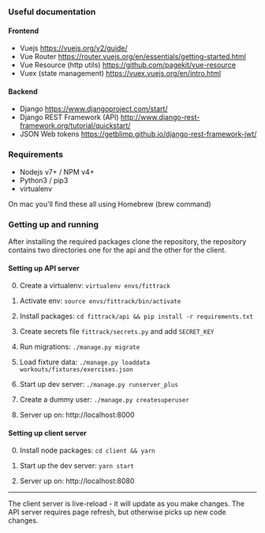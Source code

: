 ### Useful documentation

#### Frontend
- Vuejs https://vuejs.org/v2/guide/
- Vue Router https://router.vuejs.org/en/essentials/getting-started.html
- Vue Resource (http utils) https://github.com/pagekit/vue-resource
- Vuex (state management) https://vuex.vuejs.org/en/intro.html

#### Backend
- Django https://www.djangoproject.com/start/
- Django REST Framework (API) http://www.django-rest-framework.org/tutorial/quickstart/
- JSON Web tokens https://getblimp.github.io/django-rest-framework-jwt/

### Requirements

- Nodejs v7+ / NPM v4+
- Python3 / pip3
- virtualenv

On mac you'll find these all using Homebrew (brew command)

### Getting up and running

After installing the required packages clone the repository, the repository contains two directories one for the api and the other for the client.

#### Setting up API server

0. Create a virtualenv: ```virtualenv envs/fittrack```

1. Activate env: ```source envs/fittrack/bin/activate```

2. Install packages: ```cd fittrack/api && pip install -r requirements.txt```

3. Create secrets file `fittrack/secrets.py` and add `SECRET_KEY`

4. Run migrations: ```./manage.py migrate```

5. Load fixture data: ```./manage.py loaddata workouts/fixtures/exercises.json```

6. Start up dev server: ```./manage.py runserver_plus```

7. Create a dummy user: ```./manage.py createsuperuser```

8. Server up on: http://localhost:8000

#### Setting up client server

0. Install node packages: ```cd client && yarn```

1. Start up the dev server: ```yarn start```

2. Server up on: http://localhost:8080

---

The client server is live-reload - it will update as you make changes. The API server requires page refresh, but otherwise picks up new code changes.
